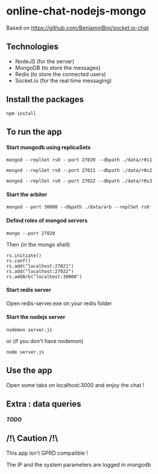 # online-chat-nodejs-mongo

Based on https://github.com/BenjaminBini/socket.io-chat

## Technologies
* NodeJS (for the server)
* MongoDB (to store the messages)
* Redis (to store the connected users)
* Socket.io (for the real time messaging)

## Install the packages
```
npm install
```

## To run the app

#### Start mongodb using replicaSets
```
mongod --replSet rs0 --port 27020 --dbpath ./data/r0s1
```
```
mongod --replSet rs0 --port 27021 --dbpath ./data/r0s2
```
```
mongod --replSet rs0 --port 27022 --dbpath ./data/r0s3
```

#### Start the arbiter
```
mongod --port 30000 --dbpath ./data/arb --replSet rs0
```

#### Defind roles of mongod servers
```
mongo --port 27020
```
Then (in the mongo shell)
```
rs.initiate()
rs.conf()
rs.add("localhost:27021")
rs.add("localhost:27022")
rs.addArb("localhost:30000")
```

#### Start redis server

Open redis-server.exe on your redis folder

#### Start the nodejs server
```
nodemon server.js
```
or (if you don't have nodemon)
```
node server.js
```

## Use the app

Open some tabs on localhost:3000 and enjoy the chat !

## Extra : data queries

##### TODO

## /!\ Caution /!\

This app isn't GPRD compatible !

The IP and the system parameters are logged in mongodb
